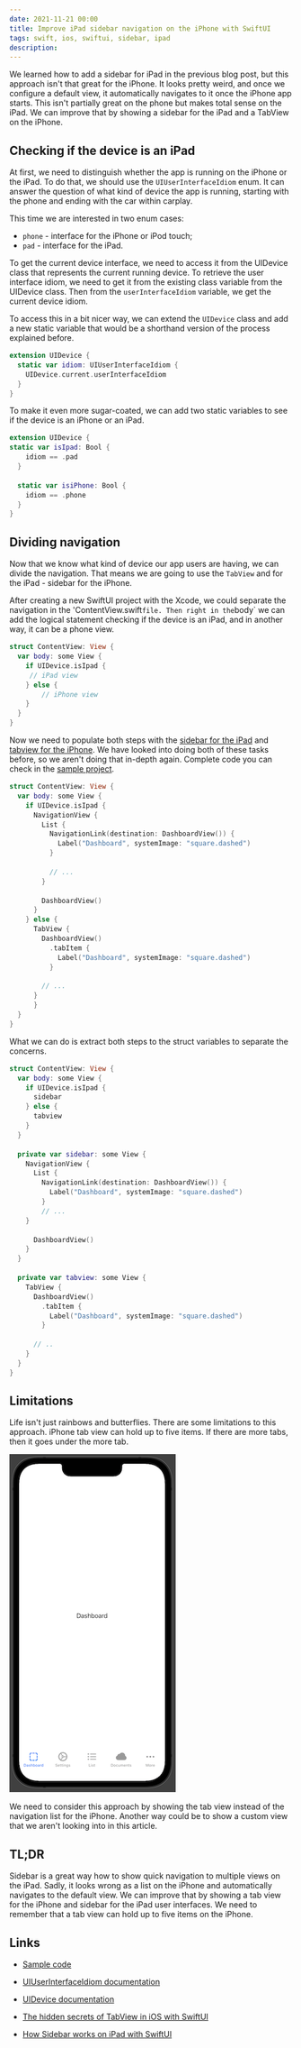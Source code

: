 ```yaml
---
date: 2021-11-21 00:00
title: Improve iPad sidebar navigation on the iPhone with SwiftUI
tags: swift, ios, swiftui, sidebar, ipad
description: 
---
```


We learned how to add a sidebar for iPad in the previous blog post, but this approach isn't that great for the iPhone. It looks pretty weird, and once we configure a default view, it automatically navigates to it once the iPhone app starts. This isn't partially great on the phone but makes total sense on the iPad. We can improve that by showing a sidebar for the iPad and a TabView on the iPhone.

## Checking if the device is an iPad

At first, we need to distinguish whether the app is running on the iPhone or the iPad. To do that, we should use the `UIUserInterfaceIdiom` enum. It can answer the question of what kind of device the app is running, starting with the phone and ending with the car within carplay.

This time we are interested in two enum cases:
* `phone` - interface for the iPhone or iPod touch;
* `pad` - interface for the iPad.

To get the current device interface, we need to access it from the UIDevice class that represents the current running device. To retrieve the user interface idiom, we need to get it from the existing class variable from the UIDevice class. Then from the `userInterfaceIdiom` variable, we get the current device idiom.

To access this in a bit nicer way, we can extend the `UIDevice` class and add a new static variable that would be a shorthand version of the process explained before.

```swift
extension UIDevice {
  static var idiom: UIUserInterfaceIdiom {
    UIDevice.current.userInterfaceIdiom
  }
}
```

To make it even more sugar-coated, we can add two static variables to see if the device is an iPhone or an iPad.

```swift
extension UIDevice {
static var isIpad: Bool {
    idiom == .pad
  }
  
  static var isiPhone: Bool {
    idiom == .phone
  }
}
```

## Dividing navigation

Now that we know what kind of device our app users are having, we can divide the navigation. That means we are going to use the `TabView` and for the iPad - sidebar for the iPhone.

After creating a new SwiftUI project with the Xcode, we could separate the navigation in the 'ContentView.swift` file. Then right in the `body` we can add the logical statement checking if the device is an iPad, and in another way, it can be a phone view.

```swift
struct ContentView: View {
  var body: some View {
    if UIDevice.isIpad {
     // iPad view
    } else {
	    // iPhone view
    }
  }
}
```

Now we need to populate both steps with the [sidebar for the iPad]() and [tabview for the iPhone](). We have looked into doing both of these tasks before, so we aren't doing that in-depth again. Complete code you can check in the [sample project]().

```swift
struct ContentView: View {
  var body: some View {
    if UIDevice.isIpad {
      NavigationView {
        List {
          NavigationLink(destination: DashboardView()) {
            Label("Dashboard", systemImage: "square.dashed")
          }

          // ...
        }
      
        DashboardView()
      }
    } else {
      TabView {
        DashboardView()
          .tabItem {
            Label("Dashboard", systemImage: "square.dashed")
          }

        // ...
      }
	  }
  }
}
```

What we can do is extract both steps to the struct variables to separate the concerns.

```swift
struct ContentView: View {
  var body: some View {
    if UIDevice.isIpad {
      sidebar
    } else {
      tabview
    }
  }
  
  private var sidebar: some View {
    NavigationView {
      List {
        NavigationLink(destination: DashboardView()) {
          Label("Dashboard", systemImage: "square.dashed")
        }
        // ...
    }
      
      DashboardView()
    }
  }
  
  private var tabview: some View {
    TabView {
      DashboardView()
        .tabItem {
          Label("Dashboard", systemImage: "square.dashed")
        }

      // ..
    }
  }
}
```

## Limitations

Life isn't just rainbows and butterflies. There are some limitations to this approach. iPhone tab view can hold up to five items. If there are more tabs, then it goes under the more tab.

![iPhone TabView More tab](/assets/swiftui-sidebar-tabview/iphone-tabview-more.png)

We need to consider this approach by showing the tab view instead of the navigation list for the iPhone. Another way could be to show a custom view that we aren't looking into in this article.

## TL;DR

Sidebar is a great way how to show quick navigation to multiple views on the iPad. Sadly, it looks wrong as a list on the iPhone and automatically navigates to the default view. We can improve that by showing a tab view for the iPhone and sidebar for the iPad user interfaces.  We need to remember that a tab view can hold up to five items on the iPhone.

## Links

* [Sample code](https://github.com/fassko/SwiftUITabViewSidebar)

* [UIUserInterfaceIdiom documentation](https://developer.apple.com/documentation/uikit/uiuserinterfaceidiom)
* [UIDevice documentation](https://developer.apple.com/documentation/uikit/uidevice/)
* [The hidden secrets of TabView in iOS with SwiftUI](https://kristaps.me/blog/swiftui-tabview/)
* [How Sidebar works on iPad with SwiftUI](https://kristaps.me/blog/swiftui-sidebar/)